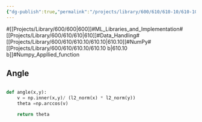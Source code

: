 ```yaml
---
{"dg-publish":true,"permalink":"/projects/library/600/610/610-10/610-10-b/","noteIcon":"0","created":"2024-01-29T21:27:48.745+09:00","updated":"2024-04-05T18:39:47.864+09:00"}
---
```


#[[Projects/Library/600/600\|600]]#ML_Libraries_and_Implementation#[[Projects/Library/600/610/610\|610]]#Data_Handling#[[Projects/Library/600/610/610.10/610.10\|610.10]]#NumPy#[[Projects/Library/600/610/610.10/610.10 b\|610.10 b]]#Numpy_Appllied_function






## Angle
```python

def angle(x,y):
    v = np.inner(x,y)/ (l2_norm(x) * l2_norm(y))
    theta =np.arccos(v)

    return theta


```